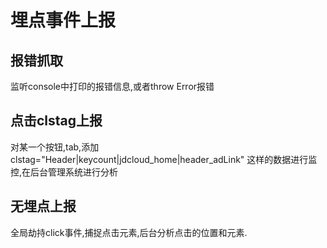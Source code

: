 # 埋点事件上报

## 报错抓取
监听console中打印的报错信息,或者throw Error报错

## 点击clstag上报
对某一个按钮,tab,添加 clstag="Header|keycount|jdcloud_home|header_adLink" 这样的数据进行监控,在后台管理系统进行分析 

## 无埋点上报
全局劫持click事件,捕捉点击元素,后台分析点击的位置和元素. 